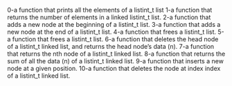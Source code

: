0-a function that prints all the elements of a listint_t list
1-a function that returns the number of elements in a linked listint_t list.
2-a function that adds a new node at the beginning of a listint_t list.
3-a function that adds a new node at the end of a listint_t list.
4-a function that frees a listint_t list.
5-a function that frees a listint_t list.
6-a function that deletes the head node of a listint_t linked list, and returns the head node’s data (n).
7-a function that returns the nth node of a listint_t linked list.
8-a function that returns the sum of all the data (n) of a listint_t linked list.
9-a function that inserts a new node at a given position.
10-a function that deletes the node at index index of a listint_t linked list.
